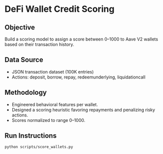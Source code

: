 # DeFi Wallet Credit Scoring

## Objective
Build a scoring model to assign a score between 0–1000 to Aave V2 wallets based on their transaction history.

## Data Source
- JSON transaction dataset (100K entries)
- Actions: deposit, borrow, repay, redeemunderlying, liquidationcall

## Methodology
- Engineered behavioral features per wallet.
- Designed a scoring heuristic favoring repayments and penalizing risky actions.
- Scores normalized to range 0–1000.

## Run Instructions
```bash
python scripts/score_wallets.py
